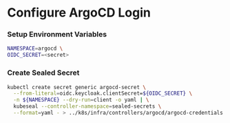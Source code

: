 # Configure ArgoCD Login

### Setup Environment Variables

```bash
NAMESPACE=argocd \
OIDC_SECRET=<secret>
```
### Create Sealed Secret

```bash
kubectl create secret generic argocd-secret \
  --from-literal=oidc.keycloak.clientSecret=${OIDC_SECRET} \
  -n ${NAMESPACE} --dry-run=client -o yaml | \
  kubeseal --controller-namespace=sealed-secrets \
  --format=yaml - > ../k8s/infra/controllers/argocd/argocd-credentials.yaml